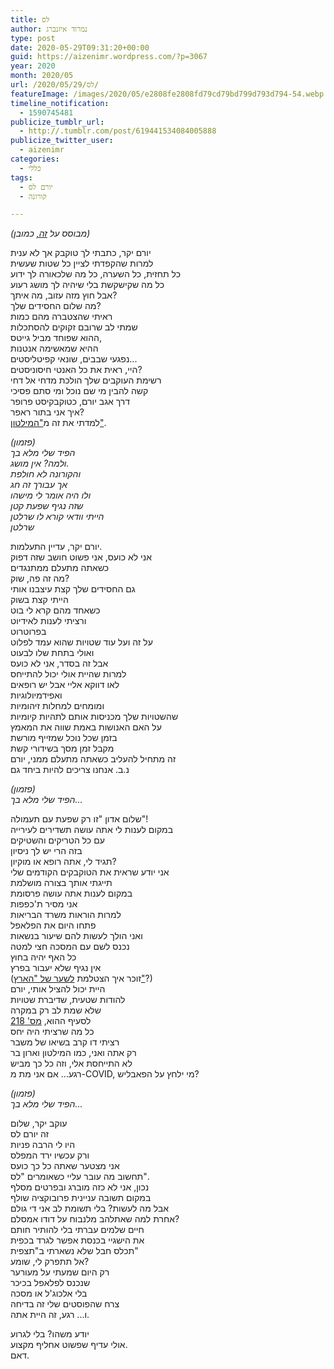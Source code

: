 ```yaml
---
title: לס
author: נמרוד איזנברג
type: post
date: 2020-05-29T09:31:20+00:00
guid: https://aizenimr.wordpress.com/?p=3067
year: 2020
month: 2020/05
url: /2020/05/29/לס/
featureImage: /images/2020/05/e2808fe2808fd79cd79bd799d793d794-54.webp
timeline_notification:
  - 1590745481
publicize_tumblr_url:
  - http://.tumblr.com/post/619441534084005888
publicize_twitter_user:
  - aizenimr
categories:
  - כללי
tags:
  - יורם לס
  - קורונה

---
```

_(מבוסס על [זה,][1] כמובן)_

<span lang="he-IL">יורם יקר</span><span lang="en-US">, </span><span lang="he-IL">כתבתי לך טוקבק אך לא ענית</span>  
<span lang="he-IL">למרות שהקפדתי לציין כל שטות שעשית</span>  
<span lang="he-IL">כל תחזית</span><span lang="en-US">, </span><span lang="he-IL">כל השערה</span><span lang="en-US">, </span><span lang="he-IL">כל מה שלכאורה לך ידוע</span>  
<span lang="he-IL">כל מה שקישקשת בלי שיהיה לך מושג רעוע</span>  
<span lang="he-IL">אבל חוץ מזה עזוב</span><span lang="en-US">, </span><span lang="he-IL">מה איתך</span><span lang="en-US">?</span>  
<span lang="he-IL">מה שלום החסידים שלך</span><span lang="en-US">?</span>  
<span lang="he-IL">ראיתי ש</span><span lang="he-IL">הצטברה מהם כמות</span>  
<span lang="he-IL">שמתי לב שרובם זקוקים להסתכלות<br /> ההוא שפוחד מביל גייטס,<br /> ההיא שמאשימה אנטנות<br /> נפגעי שבבים, שונאי קפיטליסטים...<br /> היי, ראית את כל האנטי חיסוניסטים?<br /> רשימת העוקבים שלך הולכת מדחי אל דחי<br /> קשה להבין מי שם נוכל ומי סתם פסיכי</span>  
דרך אגב יורם, כטוקבקיסט פרופר  
איך אני בתור ראפר?  
למדתי את זה מ["המילטון"][2].

<span lang="he-IL"><em>(פזמון)</em><br /> <em>הפיד שלי מלא בך</em></span>  
<span lang="he-IL"><em>ולמה</em></span><span lang="en-US"><em>? </em></span><span lang="he-IL"><em>אין מושג</em></span><span lang="en-US"><em>.</em></span>  
<span lang="he-IL"><em>והקורונה לא חולפת</em></span>  
<span lang="he-IL"><em>אך עבורך זה חג</em></span>  
<span lang="he-IL"><em>ולו היה אומר לי מישהו</em></span>  
<span lang="he-IL"><em>שזה נגיף שפעת קטן</em></span>  
<span lang="he-IL"><em>הייתי וודאי קורא לו שרלטן</em></span>  
<span lang="he-IL"><em>שרלטן</em></span>

יורם יקר, עדיין התעלמות.  
אני לא כועס, אני פשוט חושב שזה דפוק  
כשאתה מתעלם ממתנגדים  
מה זה פה, שוק?  
גם החסידים שלך קצת עיצבנו אותי  
הייתי קצת בשוק  
כשאחד מהם קרא לי בוט  
ורציתי לענות לאידיוט  
בפרוטרוט  
על זה ועל עוד שטויות שהוא עמד לפלוט  
ואולי בתחת שלו לבעוט  
אבל זה בסדר, אני לא כועס  
למרות שהיית אולי יכול להתייחס  
לאו דווקא אליי אבל יש רופאים  
ואפידמיולוגיות  
ומומחים למחלות זיהומיות  
שהשטויות שלך מכניסות אותם לתהיות קיומיות  
על האם האנושות באמת שווה את המאמץ  
בזמן שכל נוכל שמזייף מורשת  
מקבל זמן מסך בשידורי קשת  
<span lang="he-IL">זה מתחיל להעליב כשאתה מתעלם ממני, יורם<br /> נ.ב. אנחנו צריכים להיות ביחד גם</span>

<span lang="he-IL"><em>(פזמון)</em><br /> <em>הפיד שלי מלא בך</em></span>_..._

שלום אדון "זו רק שפעת עם תעמולה"!  
במקום לענות לי אתה עושה תשדירים לעירייה  
עם כל הטריקים והשטיקים  
בזה הרי יש לך ניסיון  
תגיד לי, אתה רופא או מוקיון?  
אני יודע שראית את הטוקבקים הקודמים שלי  
תייגתי אותך בצורה מושלמת  
במקום לענות אתה עושה פרסומת  
אני מסיר ת'כפפות  
למרות הוראות משרד הבריאות  
פתחו היום את הפלאפל  
ואני הולך לעשות להם שיעור בנשאות  
נכנס לשם עם המסכה חצי למטה  
כל האף יהיה בחוץ  
אין נגיף שלא יעבור בפרץ  
(זוכר איך הצטלמת [לשער של "הארץ"][3]?)  
היית יכול להציל אותי, יורם  
להודות שטעית, שדיברת שטויות  
שלא שמת לב רק במקרה  
לסעיף ההוא, [מס' 218][4]  
כל מה שרציתי היה יחס  
רציתי דו קרב בשיאו של משבר  
רק אתה ואני, כמו המילטון וארון בר  
לא התייחסת אלי, וזה כל כך מביש  
רגע... אם אני מת מ-COVID, מי ילחץ על הפאבליש?

<span lang="he-IL"><em>(פזמון)</em><br /> <em>הפיד שלי מלא בך</em></span>_..._

עוקב יקר, שלום  
זה יורם לס  
היו לי הרבה פניות  
ורק עכשיו ירד המפלס  
אני מצטער שאתה כל כך כועס  
תחשוב מה עובר עליי כשאומרים "לס".  
נכון, אני לא כזה מוברג ובפרטים מסלף  
במקום תשובה עניינית פרובוקציה שולף  
אבל מה לעשות? בלי תשומת לב אני די גולם  
אחרת למה שאתלהב מלנבוח על דודו אמסלם?  
חיים שלמים עברתי בלי להותיר חותם  
את הישגיי בכנסת אפשר לגרד בכפית  
תכלס חבל שלא נשארתי ב"תצפית"  
אל תתפרק לי, שומע?  
רק היום שמעתי על מעורער  
שנכנס לפלאפל בכיכר  
בלי אלכוג'ל או מסכה  
צרח שהפוסטים שלי זה בדיחה  
ו... רגע, זה היית אתה.

יודע משהו? בלי לגרוע  
אולי עדיף שפשוט אחליף מקצוע.  
דאם.

 [1]: https://youtu.be/gOMhN-hfMtY
 [2]: /2019/08/22/%d7%94%d7%95%d7%90-%d7%95%d7%94%d7%99%d7%90-50/
 [3]: https://www.haaretz.co.il/gallery/television/.premium-MAGAZINE-1.8859817
 [4]: https://he.wikisource.org/wiki/%D7%97%D7%95%D7%A7_%D7%94%D7%A2%D7%95%D7%A0%D7%A9%D7%99%D7%9F#%D7%A1%D7%A2%D7%99%D7%A3_218